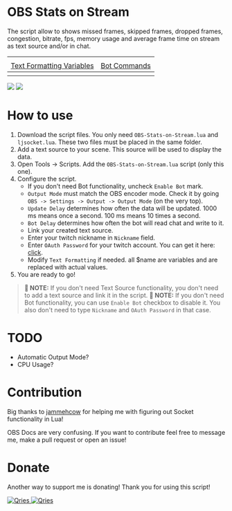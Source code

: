# OBS Stats on Stream
The script allow to shows missed frames, skipped frames, dropped frames, congestion, bitrate, fps, memory usage and average frame time on stream as text source and/or in chat.

<table style="width:100%">
<tr><th colspan="2"></th></tr>
<tr>
	<td align="center"><a href="./OBS-Stats-on-Stream/Text-Formatting-Variables.md">Text Formatting Variables</a></td>
	<td align="center"><a href="./OBS-Stats-on-Stream/Bot-Commands.md">Bot Commands</a></td>	
</tr>
  <tr><th colspan="2"></th></tr>
</table>

<img src="https://i.imgur.com/qglRNBr.png" />
<img src="https://i.imgur.com/QA2VMT1.png" />

# How to use
1. Download the script files. You only need `OBS-Stats-on-Stream.lua` and `ljsocket.lua`. These two files must be placed in the same folder.
2. Add a text source to your scene. This source will be used to display the data.
3. Open Tools -> Scripts. Add the `OBS-Stats-on-Stream.lua` script (only this one).
4. Configure the script.
	* If you don't need Bot functionality, uncheck `Enable Bot` mark.
    * `Output Mode` must match the OBS encoder mode. Check it by going `OBS -> Settings -> Output -> Output Mode` (on the very top).
    * `Update Delay` determines how often the data will be updated. 1000 ms means once a second. 100 ms means 10 times a second.
	* `Bot Delay` determines how often the bot will read chat and write to it.
    * Link your created text source.
	* Enter your twitch nickname in `Nickname` field.
	* Enter `OAuth Password` for your twitch account. You can get it here: [click](https://twitchapps.com/tmi).
    * Modify `Text Formatting` if needed. all $name are variables and are replaced with actual values.
5. You are ready to go!

>**:pushpin: NOTE:**   If you don't need Text Source functionality, you don't need to add a text source and link it in the script.
>**:pushpin: NOTE:**   If you don't need Bot functionality, you can use `Enable Bot` checkbox to disable it. You also don't need to type `Nickname` and `OAuth Password` in that case. 

# TODO
* Automatic Output Mode?
* CPU Usage?

# Contribution

Big thanks to [jammehcow](https://github.com/jammehcow) for helping me with figuring out Socket functionality in Lua!

OBS Docs are very confusing. If you want to contribute feel free to message me, make a pull request or open an issue!

# Donate

Another way to support me is donating! Thank you for using this script!

 <a href="https://streamelements.com/greencomfytea/tip">
  <img alt="Qries" src="https://panels-images.twitch.tv/panel-48897356-image-c6155d48-b689-4240-875c-f3141355cb56">
</a>
<a href="https://ko-fi.com/greencomfytea">
  <img alt="Qries" src="https://panels-images.twitch.tv/panel-48897356-image-c2fcf835-87e4-408e-81e8-790789c7acbc">
</a>
